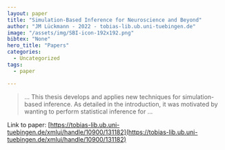 ```yaml
---
layout: paper
title: "Simulation-Based Inference for Neuroscience and Beyond"
author: "JM Lückmann - 2022 - tobias-lib.ub.uni-tuebingen.de"
image: "/assets/img/SBI-icon-192x192.png"
bibtex: "None"
hero_title: "Papers"
categories:
  - Uncategorized
tags:
  - paper

---
```

>… This thesis develops and applies new techniques for simulation-based inference. As detailed in the introduction, it was motivated by wanting to perform statistical inference for …

Link to paper: [https://tobias-lib.ub.uni-tuebingen.de/xmlui/handle/10900/131182](https://tobias-lib.ub.uni-tuebingen.de/xmlui/handle/10900/131182)


